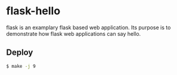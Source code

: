 # flask-hello

flask is an examplary flask based web application.
Its purpose is to demonstrate how flask web applications can say hello.

## Deploy

```bash
$ make -j 9
```

